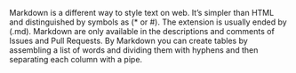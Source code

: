 Markdown is a different way to style text on web. It’s simpler than HTML and distinguished by symbols as (* or #).
The extension is usually ended by (.md).
Markdown are only available in the descriptions and comments of Issues and Pull Requests. 
By Markdown you can create tables by assembling a list of words and dividing them with hyphens and then separating each column with a pipe.


